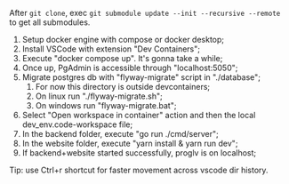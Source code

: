 After `git clone`, exec `git submodule update --init --recursive --remote` to get all submodules.

1. Setup docker engine with compose or docker desktop;
2. Install VSCode with extension "Dev Containers";
3. Execute "docker compose up". It's gonna take a while;
4. Once up, PgAdmin is accessible through "localhost:5050";
5. Migrate postgres db with "flyway-migrate" script in "./database";
   1. For now this directory is outside devcontainers;
   2. On linux run "./flyway-migrate.sh";
   3. On windows run "flyway-migrate.bat";
7. Select "Open workspace in container" action and then the local dev_env.code-workspace file;
8. In the backend folder, execute "go run ./cmd/server";
9. In the website folder, execute "yarn install & yarn run dev";
8. If backend+website started successfully, proglv is on localhost;

Tip: use Ctrl+r shortcut for faster movement across vscode dir history.